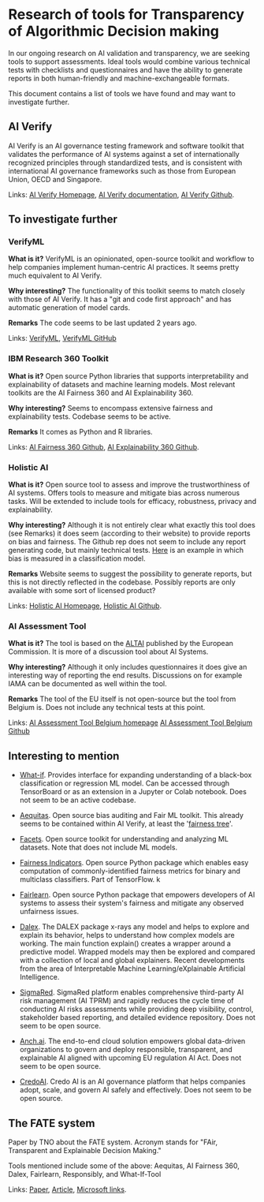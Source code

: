 # Research of tools for Transparency of Algorithmic Decision making

In our ongoing research on AI validation and transparency, we are seeking tools to support assessments.
Ideal tools would combine various technical tests with checklists and questionnaires and have the ability to generate
reports in both human-friendly and machine-exchangeable formats.

This document contains a list of tools we have found and may want to investigate further.

## AI Verify

AI Verify is an AI governance testing framework and software toolkit that validates the performance of AI systems against
a set of  internationally recognized principles through standardized tests, and is consistent with international AI governance
frameworks such as those from European Union, OECD and Singapore.

Links:
[AI Verify Homepage](https://aiverifyfoundation.sg/),
[AI Verify documentation](https://imda-btg.github.io/aiverify/),
[AI Verify Github](https://github.com/IMDA-BTG/aiverify).

## To investigate further

### VerifyML

**What is it?** VerifyML is an opinionated, open-source toolkit and workflow to help companies implement
human-centric AI practices. It seems pretty much equivalent to AI Verify.

**Why interesting?** The functionality of this toolkit seems to match closely with those of AI Verify.
It has a "git and code first approach" and has automatic generation of model cards.

**Remarks** The code seems to be last updated 2 years ago.

Links: [VerifyML](https://www.verifyml.com/),
[VerifyML GitHub](https://github.com/cylynx/verifyml)

### IBM Research 360 Toolkit

**What is it?** Open source Python libraries that supports interpretability and explainability of
datasets and machine learning models. Most relevant toolkits are the AI Fairness 360 and AI Explainability 360.

**Why interesting?** Seems to encompass extensive fairness and explainability tests. Codebase seems
to be active.

**Remarks** It comes as Python and R libraries.

Links: [AI Fairness 360 Github](https://github.com/Trusted-AI/AIF360),
[AI Explainability 360 Github](https://github.com/Trusted-AI/AIX360?tab=readme-ov-file).

### Holistic AI

**What is it?** Open source tool to assess and improve the trustworthiness of AI systems. Offers
tools to measure and mitigate bias across numerous tasks. Will be extended to include tools for
efficacy, robustness, privacy and explainability.

**Why interesting?** Although it is not entirely clear what exactly this tool does (see Remarks)
it does seem (according to their website) to provide reports on bias and fairness. The Github rep
does not seem to include any report generating code, but mainly technical tests.
[Here](https://holisticai.readthedocs.io/en/latest/tutorials/measuring_bias_tutorials/measuring_bias_classification.html)
is an example in which bias is measured in a classification model.

**Remarks** Website seems to suggest the possibility to generate reports, but this is not directly
reflected in the codebase. Possibly reports are only available with some sort of licensed product?

Links:
[Holistic AI Homepage](https://www.holisticai.com/),
[Holistic AI Github](https://github.com/holistic-ai/holisticai).

### AI Assessment Tool

**What is it?** The tool is based on the [ALTAI](https://digital-strategy.ec.europa.eu/en/library/assessment-list-trustworthy-artificial-intelligence-altai-self-assessment)
published by the European Commission. It is more of a discussion tool about AI Systems.

**Why interesting?** Although it only includes questionnaires it does give an interesting way
of reporting the end results. Discussions on for example IAMA can be documented as well within the tool.

**Remarks** The tool of the EU itself is not open-source but the tool from Belgium is. Does not include
any technical tests at this point.

Links:
[AI Assessment Tool Belgium homepage](https://altai.ai4belgium.be/)
[AI Assessment Tool Belgium Github](https://github.com/AI4Belgium/ai-assessment-tool)

## Interesting to mention

* [What-if](https://github.com/pair-code/what-if-tool). Provides interface for expanding understanding
of a black-box classification or regression ML model. Can be accessed through TensorBoard or as an
extension in a Jupyter or Colab notebook. Does not seem to be an active codebase.

* [Aequitas](https://github.com/dssg/aequitas). Open source bias auditing and Fair ML toolkit.
This already seems to be contained within AI Verify, at least the
'[fairness tree](https://imda-btg.github.io/aiverify/how-to/use-fairness-tree/)'.

* [Facets](https://github.com/PAIR-code/facets). Open source toolkit for understanding and analyzing
ML datasets. Note that does not include ML models.

* [Fairness Indicators](https://github.com/tensorflow/fairness-indicators). Open source Python
package which enables easy computation of commonly-identified fairness metrics for binary and
multiclass classifiers. Part of TensorFlow.
k
* [Fairlearn](https://github.com/fairlearn/fairlearn). Open source Python package that empowers
developers of AI systems to assess their system's fairness and mitigate any observed unfairness
issues.

* [Dalex](https://dalex.drwhy.ai/). The DALEX package x-rays any model and helps to explore and
explain its behavior, helps to understand how complex models are working. The main function
explain() creates a wrapper around a predictive model. Wrapped models may then be explored and
compared with a collection of local and global explainers. Recent developments from the area of
Interpretable Machine Learning/eXplainable Artificial Intelligence.

* [SigmaRed](https://www.sigmared.ai). SigmaRed platform enables comprehensive third-party AI
risk management (AI TPRM) and rapidly reduces the cycle time of conducting AI risks assessments
while providing deep visibility, control, stakeholder based reporting, and detailed evidence repository.
Does not seem to be open source.

* [Anch.ai](https://anch.ai/about/). The end-to-end cloud solution empowers global data-driven
organizations to govern and deploy responsible, transparent, and explainable AI aligned with
upcoming EU regulation AI Act. Does not seem to be open source.

* [CredoAI](https://www.credo.ai/). Credo AI is an AI governance platform that helps companies adopt,
scale, and govern AI safely and effectively. Does not seem to be open source.

## The FATE system

Paper by TNO about the FATE system. Acronym stands for "FAir, Transparent and Explainable Decision Making."

Tools mentioned include some of the above: Aequitas, AI Fairness 360, Dalex, Fairlearn,
Responsibly, and What-If-Tool

Links:
[Paper](https://ceur-ws.org/Vol-2846/paper35.pdf),
[Article](https://www.sciencedirect.com/science/article/pii/S2666920X23000310),
[Microsoft links](https://www.sciencedirect.com/science/article/pii/S2666920X23000310).
